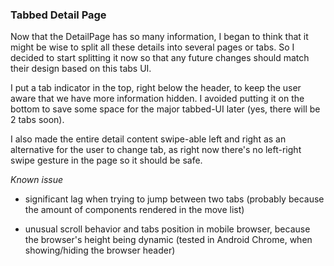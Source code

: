 ### Tabbed Detail Page

Now that the DetailPage has so many information, I began to think that it might be wise to split all these details into several pages or tabs. So I decided to start splitting it now so that any future changes should match their design based on this tabs UI.

I put a tab indicator in the top, right below the header, to keep the user aware that we have more information hidden. I avoided putting it on the bottom to save some space for the major tabbed-UI later (yes, there will be 2 tabs soon).

I also made the entire detail content swipe-able left and right as an alternative for the user to change tab, as right now there's no left-right swipe gesture in the page so it should be safe.


*Known issue*

- significant lag when trying to jump between two tabs (probably because the amount of components rendered in the move list)

- unusual scroll behavior and tabs position in mobile browser, because the browser's height being dynamic (tested in Android Chrome, when showing/hiding the browser header)
